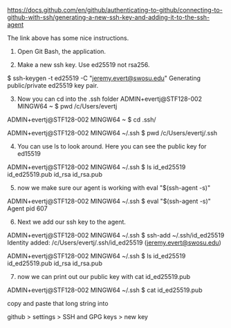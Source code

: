 https://docs.github.com/en/github/authenticating-to-github/connecting-to-github-with-ssh/generating-a-new-ssh-key-and-adding-it-to-the-ssh-agent

The link above has some nice instructions.

1. Open Git Bash, the application.

2. Make a new ssh key. Use ed25519 not rsa256.

$  ssh-keygen -t ed25519 -C "jeremy.evert@swosu.edu"
Generating public/private ed25519 key pair.

3. Now you can cd into the .ssh folder
ADMIN+evertj@STF128-002 MINGW64 ~
$ pwd
/c/Users/evertj

ADMIN+evertj@STF128-002 MINGW64 ~
$ cd .ssh/

ADMIN+evertj@STF128-002 MINGW64 ~/.ssh
$ pwd
/c/Users/evertj/.ssh

4. You can use ls to look around. Here you can see the public key for ed15519


ADMIN+evertj@STF128-002 MINGW64 ~/.ssh
$ ls
id_ed25519  id_ed25519.pub  id_rsa  id_rsa.pub

5. now we make sure our agent is working with eval "$(ssh-agent -s)"

ADMIN+evertj@STF128-002 MINGW64 ~/.ssh
$ eval "$(ssh-agent -s)"
Agent pid 607

6. Next we add our ssh key to the agent.

ADMIN+evertj@STF128-002 MINGW64 ~/.ssh
$ ssh-add ~/.ssh/id_ed25519
Identity added: /c/Users/evertj/.ssh/id_ed25519 (jeremy.evert@swosu.edu)

ADMIN+evertj@STF128-002 MINGW64 ~/.ssh
$ ls
id_ed25519  id_ed25519.pub  id_rsa  id_rsa.pub

7. now we can print out our public key with cat id_ed25519.pub

ADMIN+evertj@STF128-002 MINGW64 ~/.ssh
$ cat id_ed25519.pub

copy and paste that long string into

github > settings > SSH and GPG keys > new key